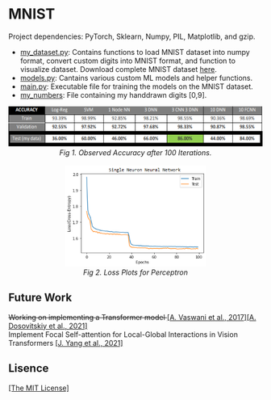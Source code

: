 <h1>MNIST</h1>
<p>Project dependencies: PyTorch, Sklearn, Numpy, PIL, Matplotlib, and gzip.</p>
<ul>
    <li><a href="https://github.com/AgamChopra/MNIST/blob/main/my_dataset.py">my_dataset.py</a>: Contains functions to load MNIST dataset into numpy format, convert custom digits into MNIST
        format, and function to visualize dataset.
        Download complete MNIST dataset <a href="http://yann.lecun.com/exdb/mnist/" target="blank">here</a>.
    <li><a href="https://github.com/AgamChopra/MNIST/blob/main/models.py">models.py</a>: Cantains various custom ML models and helper functions.
    <li><a href="https://github.com/AgamChopra/MNIST/blob/main/main.py">main.py</a>: Executable file for training the models on the MNIST dataset.
    <li><a href="https://github.com/AgamChopra/MNIST/tree/main/my_numbers">my_numbers</a>: File containing my handdrawn digits [0,9].
</ul>
<p align="center">
    <img width="550" height="80" src="https://github.com/AgamChopra/MNIST/blob/main/misc_imgs/stats.PNG?raw=true">
    <br><i>Fig 1. Observed Accuracy after 100 Iterations.</i><br><br>
    <img width="280" height="200"
        src="https://github.com/AgamChopra/MNIST/blob/main/misc_imgs/NN_1_neuron.png?raw=true">
    <br><i>Fig 2. Loss Plots for Perceptron</i><br>
</p>

<h2>Future Work</h2>
<p><strike>Working on implementing a Transformer model </strike><a href="https://arxiv.org/pdf/1706.03762.pdf" target="blank">[A. Vaswani
        et al., 2017]</a><a href="https://arxiv.org/pdf/2010.11929.pdf" target="blank">[A. Dosovitskiy et al., 2021]</a><br>
Implement Focal Self-attention for Local-Global Interactions in Vision Transformers <a href="https://arxiv.org/pdf/2107.00641.pdf" target="blank">[J. Yang et al., 2021]</a></p>
<h2>Lisence</h2>
<p><a href="https://raw.githubusercontent.com/AgamChopra/MNIST/main/LICENSE?token=AFTUZ6KEH5IE4L4ZIZCCUF3BYTS6C" target="blank">[The MIT License]</a></p>
